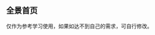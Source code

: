 ## 全景首页

<demo-model url="/vipPage/home/panoramic/panoramic"></demo-model>
<template-download></template-download>

仅作为参考学习使用，如果如达不到自己的需求，可自行修改。
